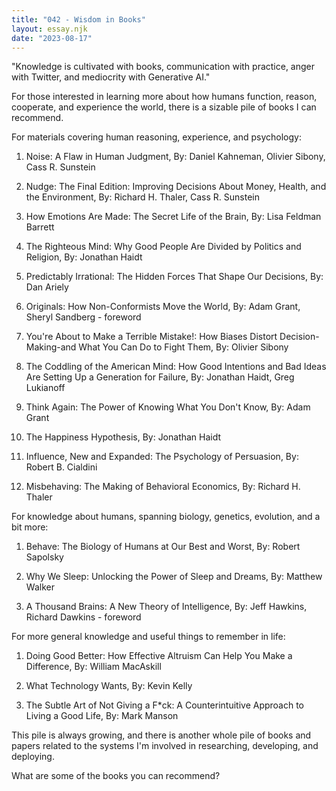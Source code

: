```yaml
---
title: "042 - Wisdom in Books"
layout: essay.njk
date: "2023-08-17"
---
```


"Knowledge is cultivated with books, communication with practice, anger with Twitter, and mediocrity with Generative AI."

For those interested in learning more about how humans function, reason, cooperate, and experience the world, there is a sizable pile of books I can recommend.

For materials covering human reasoning, experience, and psychology:

1. Noise: A Flaw in Human Judgment, By: Daniel Kahneman, Olivier Sibony, Cass R. Sunstein

2. Nudge: The Final Edition: Improving Decisions About Money, Health, and the Environment, By: Richard H. Thaler, Cass R. Sunstein

3. How Emotions Are Made: The Secret Life of the Brain, By: Lisa Feldman Barrett

4. The Righteous Mind: Why Good People Are Divided by Politics and Religion, By: Jonathan Haidt

5. Predictably Irrational: The Hidden Forces That Shape Our Decisions, By: Dan Ariely

6. Originals: How Non-Conformists Move the World, By: Adam Grant, Sheryl Sandberg - foreword

7. You're About to Make a Terrible Mistake!: How Biases Distort Decision-Making-and What You Can Do to Fight Them, By: Olivier Sibony

8. The Coddling of the American Mind: How Good Intentions and Bad Ideas Are Setting Up a Generation for Failure, By: Jonathan Haidt, Greg Lukianoff

9. Think Again: The Power of Knowing What You Don't Know, By: Adam Grant

10. The Happiness Hypothesis, By: Jonathan Haidt

11. Influence, New and Expanded: The Psychology of Persuasion, By: Robert B. Cialdini

12. Misbehaving: The Making of Behavioral Economics, By: Richard H. Thaler

For knowledge about humans, spanning biology, genetics, evolution, and a bit more:

1. Behave: The Biology of Humans at Our Best and Worst, By: Robert Sapolsky

2. Why We Sleep: Unlocking the Power of Sleep and Dreams, By: Matthew Walker

3. A Thousand Brains: A New Theory of Intelligence, By: Jeff Hawkins, Richard Dawkins - foreword

For more general knowledge and useful things to remember in life:

1. Doing Good Better: How Effective Altruism Can Help You Make a Difference, By: William MacAskill

2. What Technology Wants, By: Kevin Kelly

3. The Subtle Art of Not Giving a F\*ck: A Counterintuitive Approach to Living a Good Life, By: Mark Manson

This pile is always growing, and there is another whole pile of books and papers related to the systems I'm involved in researching, developing, and deploying.

What are some of the books you can recommend?